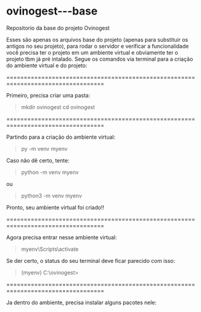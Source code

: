 # ovinogest---base

Repositorio da base do projeto Ovinogest

Esses são apenas os arquivos base do projeto (apenas para substituir os antigos no seu projeto), para rodar o servidor e verificar a funcionalidade você precisa ter o projeto em um ambiente virtual e obviamente ter o projeto tbm já pré intalado. Segue os comandos via terminal para a criação do ambiente virtual e do projeto:

==================================================================================

Primeiro, precisa criar uma pasta:

> mkdir ovinogest
> cd ovinogest

==================================================================================

Partindo para a criação do ambiente virtual:

> py -m venv myenv

Caso não dê certo, tente:

> python -m venv myenv

ou

> python3 -m venv myenv

Pronto, seu ambiente virtual foi criado!!

==================================================================================

Agora precisa entrar nesse ambiente virtual:

> myenv\Scripts\activate

Se der certo, o status do seu terminal deve ficar parecido com isso:

> (myenv) C:\ovinogest>

==================================================================================

Ja dentro do ambiente, precisa instalar alguns pacotes nele:

